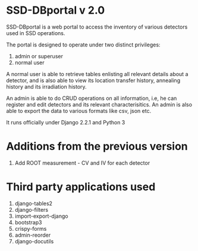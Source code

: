 # SSD-DBportal v 2.0

SSD-DBportal is a web portal to access the inventory of various detectors used in SSD operations.

The portal is designed to operate under two distinct privileges:
1. admin or superuser
2. normal user

A normal user is able to retrieve tables enlisting all relevant details about a detector, and is also able to view its location transfer history, annealing history and its irradiation history.

An admin is able to do CRUD operations on all information, i.e, he can register and edit detectors and its relevant characterisitics. An admin is also able to export the data to various formats like csv, json etc. 

It runs officially under Django 2.2.1 and Python 3

# Additions from the previous version

1. Add ROOT measurement - CV and IV for each detector

# Third party applications used

1. django-tables2
2. django-filters
3. import-export-django
4. bootstrap3
5. crispy-forms
6. admin-reorder
7. django-docutils
